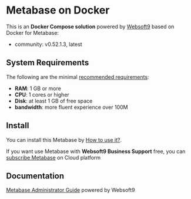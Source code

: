 # Metabase on Docker  

This is an **Docker Compose solution** powered by [Websoft9](https://www.websoft9.com) based on Docker for Metabase:


 - community:  v0.52.1.3, latest


## System Requirements

The following are the minimal [recommended requirements](https://www.metabase.com/docs/latest/operations-guide/running-metabase-on-docker.html):

* **RAM**: 1 GB or more
* **CPU**: 1 cores or higher
* **Disk**: at least 1 GB of free space
* **bandwidth**: more fluent experience over 100M  

## Install

You can install this Metabase by [How to use it?](https://github.com/Websoft9/docker-library#how-to-use-it).   

If you want use Metabase with **Websoft9 Business Support** free, you can [subscribe Metabase](https://www.websoft9.com/apps) on Cloud platform

## Documentation

[Metabase Administrator Guide](https://support.websoft9.com/docs/metabase) powered by Websoft9